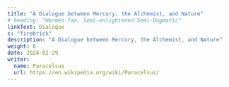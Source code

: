 ```yaml
---
title: "A Dialogue between Mercury, the Alchemist, and Nature"
# heading: "Hermes fan, Semi-enlightened Semi-Dogmatic"
linkText: Dialogue
c: "firebrick"
description: "A Dialogue between Mercury, the Alchemist, and Nature"
weight: 6
date: 2024-02-29
writer:
  name: Paracelsus
  url: https://en.wikipedia.org/wiki/Paracelsus/
---
```


